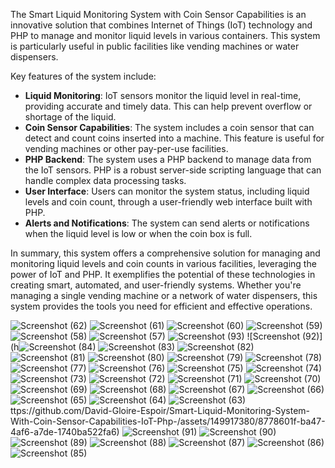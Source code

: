 The Smart Liquid Monitoring System with Coin Sensor Capabilities is an innovative solution that combines Internet of Things (IoT) technology and PHP to manage and monitor liquid levels in various containers. This system is particularly useful in public facilities like vending machines or water dispensers.

Key features of the system include:

- **Liquid Monitoring**: IoT sensors monitor the liquid level in real-time, providing accurate and timely data. This can help prevent overflow or shortage of the liquid.
- **Coin Sensor Capabilities**: The system includes a coin sensor that can detect and count coins inserted into a machine. This feature is useful for vending machines or other pay-per-use facilities.
- **PHP Backend**: The system uses a PHP backend to manage data from the IoT sensors. PHP is a robust server-side scripting language that can handle complex data processing tasks.
- **User Interface**: Users can monitor the system status, including liquid levels and coin count, through a user-friendly web interface built with PHP.
- **Alerts and Notifications**: The system can send alerts or notifications when the liquid level is low or when the coin box is full.

In summary, this system offers a comprehensive solution for managing and monitoring liquid levels and coin counts in various facilities, leveraging the power of IoT and PHP. It exemplifies the potential of these technologies in creating smart, automated, and user-friendly systems. Whether you're managing a single vending machine or a network of water dispensers, this system provides the tools you need for efficient and effective operations.

![Screenshot (62)](https://github.com/David-Gloire-Espoir/Smart-Liquid-Monitoring-System-With-Coin-Sensor-Capabilities-IoT-Php-/assets/149917380/758785fa-fb45-4f00-be0d-d2c53b479859)
![Screenshot (61)](https://github.com/David-Gloire-Espoir/Smart-Liquid-Monitoring-System-With-Coin-Sensor-Capabilities-IoT-Php-/assets/149917380/fa82da2b-7a8b-4bc7-86b0-320c3a70f462)
![Screenshot (60)](https://github.com/David-Gloire-Espoir/Smart-Liquid-Monitoring-System-With-Coin-Sensor-Capabilities-IoT-Php-/assets/149917380/8e732df5-9e7c-4da5-8302-933061af16ad)
![Screenshot (59)](https://github.com/David-Gloire-Espoir/Smart-Liquid-Monitoring-System-With-Coin-Sensor-Capabilities-IoT-Php-/assets/149917380/d6db1dc5-63ce-4ded-92e7-5aa444fbadc4)
![Screenshot (58)](https://github.com/David-Gloire-Espoir/Smart-Liquid-Monitoring-System-With-Coin-Sensor-Capabilities-IoT-Php-/assets/149917380/6ffe1c5b-d33b-43ee-9bae-e311a74799d3)
![Screenshot (57)](https://github.com/David-Gloire-Espoir/Smart-Liquid-Monitoring-System-With-Coin-Sensor-Capabilities-IoT-Php-/assets/149917380/c106d909-5cf2-4203-a168-d2fd3ea2aead)
![Screenshot (93)](https://github.com/David-Gloire-Espoir/Smart-Liquid-Monitoring-System-With-Coin-Sensor-Capabilities-IoT-Php-/assets/149917380/17789865-9e45-4e43-be0a-0cb20c50e135)
![Screenshot (92)](h![Screenshot (84)](https://github.com/David-Gloire-Espoir/Smart-Liquid-Monitoring-System-With-Coin-Sensor-Capabilities-IoT-Php-/assets/149917380/3cd29b4e-2a7b-41f0-a33d-421d3971a460)
![Screenshot (83)](https://github.com/David-Gloire-Espoir/Smart-Liquid-Monitoring-System-With-Coin-Sensor-Capabilities-IoT-Php-/assets/149917380/717bbbc5-9376-4559-8c13-ea5cf7451575)
![Screenshot (82)](https://github.com/David-Gloire-Espoir/Smart-Liquid-Monitoring-System-With-Coin-Sensor-Capabilities-IoT-Php-/assets/149917380/62e4714f-5a62-4757-9484-1fd5f4589128)
![Screenshot (81)](https://github.com/David-Gloire-Espoir/Smart-Liquid-Monitoring-System-With-Coin-Sensor-Capabilities-IoT-Php-/assets/149917380/62e4ab5f-aff4-49d7-be80-7ea74cb6ee20)
![Screenshot (80)](https://github.com/David-Gloire-Espoir/Smart-Liquid-Monitoring-System-With-Coin-Sensor-Capabilities-IoT-Php-/assets/149917380/4d539d76-180a-42de-8b7c-8de55cbb14a7)
![Screenshot (79)](https://github.com/David-Gloire-Espoir/Smart-Liquid-Monitoring-System-With-Coin-Sensor-Capabilities-IoT-Php-/assets/149917380/75e4ace4-a37f-4032-aac0-452abaac63ec)
![Screenshot (78)](https://github.com/David-Gloire-Espoir/Smart-Liquid-Monitoring-System-With-Coin-Sensor-Capabilities-IoT-Php-/assets/149917380/b80343ae-f3fb-4aeb-a74e-19b193a2be83)
![Screenshot (77)](https://github.com/David-Gloire-Espoir/Smart-Liquid-Monitoring-System-With-Coin-Sensor-Capabilities-IoT-Php-/assets/149917380/7f153bf9-0340-4a9b-9c18-18cdbb0946d2)
![Screenshot (76)](https://github.com/David-Gloire-Espoir/Smart-Liquid-Monitoring-System-With-Coin-Sensor-Capabilities-IoT-Php-/assets/149917380/5ecfc7f5-cf89-4e25-8d58-19a1cd495657)
![Screenshot (75)](https://github.com/David-Gloire-Espoir/Smart-Liquid-Monitoring-System-With-Coin-Sensor-Capabilities-IoT-Php-/assets/149917380/e532d163-601e-4a6a-b886-a060c555d761)
![Screenshot (74)](https://github.com/David-Gloire-Espoir/Smart-Liquid-Monitoring-System-With-Coin-Sensor-Capabilities-IoT-Php-/assets/149917380/fed900de-10c5-4255-9ad5-edbd3c550007)
![Screenshot (73)](https://github.com/David-Gloire-Espoir/Smart-Liquid-Monitoring-System-With-Coin-Sensor-Capabilities-IoT-Php-/assets/149917380/58be7779-e71c-4bbd-aee5-944cb3373157)
![Screenshot (72)](https://github.com/David-Gloire-Espoir/Smart-Liquid-Monitoring-System-With-Coin-Sensor-Capabilities-IoT-Php-/assets/149917380/88f77034-9b3c-4a56-ada8-b9a02b86a5d7)
![Screenshot (71)](https://github.com/David-Gloire-Espoir/Smart-Liquid-Monitoring-System-With-Coin-Sensor-Capabilities-IoT-Php-/assets/149917380/557fb248-4afc-42e4-97b7-3ca0eafe5836)
![Screenshot (70)](https://github.com/David-Gloire-Espoir/Smart-Liquid-Monitoring-System-With-Coin-Sensor-Capabilities-IoT-Php-/assets/149917380/f3378279-cca5-422f-96a6-d4814c41693e)
![Screenshot (69)](https://github.com/David-Gloire-Espoir/Smart-Liquid-Monitoring-System-With-Coin-Sensor-Capabilities-IoT-Php-/assets/149917380/deaccd65-7daf-4afc-9e6c-ff5473f2a6d4)
![Screenshot (68)](https://github.com/David-Gloire-Espoir/Smart-Liquid-Monitoring-System-With-Coin-Sensor-Capabilities-IoT-Php-/assets/149917380/bc4fed34-4a49-4ebf-96cf-98afae3d625f)
![Screenshot (67)](https://github.com/David-Gloire-Espoir/Smart-Liquid-Monitoring-System-With-Coin-Sensor-Capabilities-IoT-Php-/assets/149917380/4be6c0f1-3b82-4092-ab84-0d22e363c982)
![Screenshot (66)](https://github.com/David-Gloire-Espoir/Smart-Liquid-Monitoring-System-With-Coin-Sensor-Capabilities-IoT-Php-/assets/149917380/942b0586-3715-426d-872f-b81184fb556d)
![Screenshot (65)](https://github.com/David-Gloire-Espoir/Smart-Liquid-Monitoring-System-With-Coin-Sensor-Capabilities-IoT-Php-/assets/149917380/7197cbd7-1920-4b22-8331-df0f3d861d59)
![Screenshot (64)](https://github.com/David-Gloire-Espoir/Smart-Liquid-Monitoring-System-With-Coin-Sensor-Capabilities-IoT-Php-/assets/149917380/6c2b2145-7cb2-4525-953b-47926b1aefaf)
![Screenshot (63)](https://github.com/David-Gloire-Espoir/Smart-Liquid-Monitoring-System-With-Coin-Sensor-Capabilities-IoT-Php-/assets/149917380/fcb1febc-78b2-48e8-bf79-bb75f4a07767)
ttps://github.com/David-Gloire-Espoir/Smart-Liquid-Monitoring-System-With-Coin-Sensor-Capabilities-IoT-Php-/assets/149917380/8778601f-ba47-4af6-a7de-1740ba522fa6)
![Screenshot (91)](https://github.com/David-Gloire-Espoir/Smart-Liquid-Monitoring-System-With-Coin-Sensor-Capabilities-IoT-Php-/assets/149917380/e70b3037-e1fc-420e-8fc3-65fd78c6d65e)
![Screenshot (90)](https://github.com/David-Gloire-Espoir/Smart-Liquid-Monitoring-System-With-Coin-Sensor-Capabilities-IoT-Php-/assets/149917380/071136c8-ee5a-49a7-b6e1-8f75da416aee)
![Screenshot (89)](https://github.com/David-Gloire-Espoir/Smart-Liquid-Monitoring-System-With-Coin-Sensor-Capabilities-IoT-Php-/assets/149917380/7e566803-7102-4148-9d90-9a57062017ba)
![Screenshot (88)](https://github.com/David-Gloire-Espoir/Smart-Liquid-Monitoring-System-With-Coin-Sensor-Capabilities-IoT-Php-/assets/149917380/2468cd3e-29c3-4ae6-877e-f29b0c385e79)
![Screenshot (87)](https://github.com/David-Gloire-Espoir/Smart-Liquid-Monitoring-System-With-Coin-Sensor-Capabilities-IoT-Php-/assets/149917380/cc0027dc-36c1-4797-8d9b-35135fc16bb9)
![Screenshot (86)](https://github.com/David-Gloire-Espoir/Smart-Liquid-Monitoring-System-With-Coin-Sensor-Capabilities-IoT-Php-/assets/149917380/5f942627-2830-46c8-add1-fed2fd459475)
![Screenshot (85)](https://github.com/David-Gloire-Espoir/Smart-Liquid-Monitoring-System-With-Coin-Sensor-Capabilities-IoT-Php-/assets/149917380/f137b147-8776-4dea-8372-2d5241522815)

